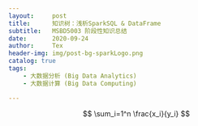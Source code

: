 ```yaml
---
layout:     post
title:      知识树：浅析SparkSQL & DataFrame
subtitle:   MSBD5003 阶段性知识总结
date:       2020-09-24
author:     Tex
header-img: img/post-bg-sparkLogo.png
catalog: true
tags:
    - 大数据分析 (Big Data Analytics)
    - 大数据计算 (Big Data Computing)

---
```


$$
\sum_i=1^n \frac{x_i}{y_i}
$$



